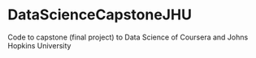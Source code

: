 # DataScienceCapstoneJHU
Code to capstone (final project) to Data Science  of Coursera and  Johns Hopkins University
